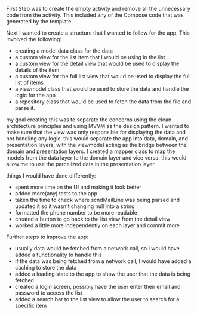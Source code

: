 First Step was to create the empty activity and remove all the unnecessary code from the activity.
This included any of the Compose code that was generated by the template.

Next I wanted to create a structure that I wanted to follow for the app. 
This involved the following:
- creating a model data class for the data 
- a custom view for the list item that I would be using in the list
- a custom view for the detail view that would be used to display the details of the item
- a custom view for the full list view that would be used to display the full list of items
- a viewmodel class that would be used to store the data and handle the logic for the app
- a repository class that would be used to fetch the data from the file and parse it.


my goal creating this was to separate the concerns using the clean architecture principles and using MVVM as the design pattern.
I wanted to make sure that the view was only responsible for displaying the data and not handling any logic.
this would separate the app into data, domain, and presentation layers, with the viewmodel acting as the bridge between the domain and presentation layers.
I created a mapper class to map the models from the data layer to the domain layer and vice versa. 
this would allow me to use the parcelized data in the presentation layer 


things I would have done differently:
 - spent more time on the UI and making it look better
 - added more(any) tests to the app
 - taken the time to check where scndMailLine was being parsed and updated it so it wasn't 
      changing null into a string
 - formatted the phone number to be more readable
 - created a button to go back to the list view from the detail view
 - worked a little more independently on each layer and commit more

Further steps to improve the app:
 - usually data would be fetched from a network call, so I would have added a functionality to handle this
 - if the data was being fetched from a network call, I would have added a caching to store the data
 - added a loading state to the app to show the user that the data is being fetched
 - created a login screen, possibly have the user enter their email and password to access the list
 - added a search bar to the list view to allow the user to search for a specific item
